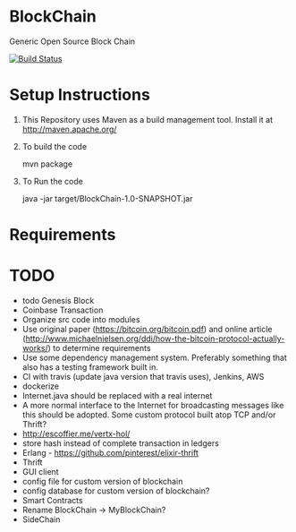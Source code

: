 # BlockChain
Generic Open Source Block Chain

[![Build Status](https://travis-ci.org/himanshuo/BlockChain.svg?branch=master)](https://travis-ci.org/himanshuo/BlockChain)


# Setup Instructions

1. This Repository uses Maven as a build management tool. Install it at http://maven.apache.org/
2. To build the code

    mvn package

3. To Run the code

    java -jar target/BlockChain-1.0-SNAPSHOT.jar




# Requirements

# TODO
* todo Genesis Block
* Coinbase Transaction
* Organize src code into modules
* Use original paper (https://bitcoin.org/bitcoin.pdf) and online article (http://www.michaelnielsen.org/ddi/how-the-bitcoin-protocol-actually-works/) to determine requirements
* Use some dependency management system. Preferably something that also has a testing framework built in.
* CI with travis (update java version that travis uses), Jenkins, AWS
* dockerize
* Internet.java should be replaced with a real internet
* A more normal interface to the Internet for broadcasting messages like this should be adopted. Some custom protocol built atop TCP and/or Thrift?
* http://escoffier.me/vertx-hol/
* store hash instead of complete transaction in ledgers
* Erlang - https://github.com/pinterest/elixir-thrift
* Thrift
* GUI client
* config file for custom version of blockchain
* config database for custom version of blockchain?
* Smart Contracts
* Rename BlockChain -> MyBlockChain?
* SideChain
